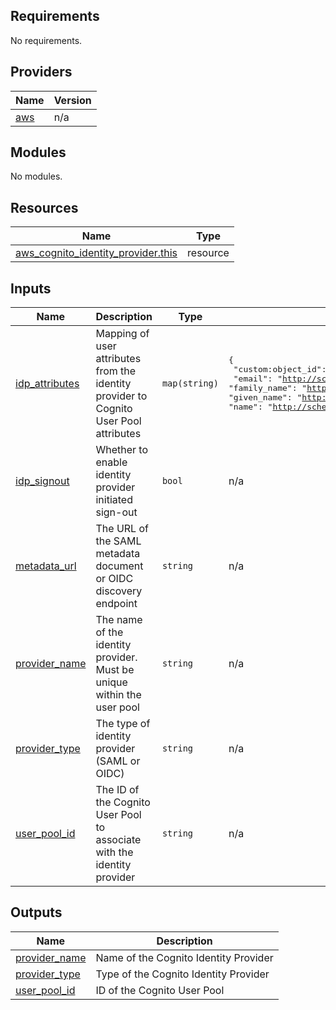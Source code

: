 ## Requirements

No requirements.

## Providers

| Name | Version |
|------|---------|
| <a name="provider_aws"></a> [aws](#provider\_aws) | n/a |

## Modules

No modules.

## Resources

| Name | Type |
|------|------|
| [aws_cognito_identity_provider.this](https://registry.terraform.io/providers/hashicorp/aws/latest/docs/resources/cognito_identity_provider) | resource |

## Inputs

| Name | Description | Type | Default | Required |
|------|-------------|------|---------|:--------:|
| <a name="input_idp_attributes"></a> [idp\_attributes](#input\_idp\_attributes) | Mapping of user attributes from the identity provider to Cognito User Pool attributes | `map(string)` | <pre>{<br/>  "custom:object_id": "objectid",<br/>  "email": "http://schemas.xmlsoap.org/ws/2005/05/identity/claims/emailaddress",<br/>  "family_name": "http://schemas.xmlsoap.org/ws/2005/05/identity/claims/surname",<br/>  "given_name": "http://schemas.xmlsoap.org/ws/2005/05/identity/claims/givenname",<br/>  "name": "http://schemas.xmlsoap.org/ws/2005/05/identity/claims/name"<br/>}</pre> | no |
| <a name="input_idp_signout"></a> [idp\_signout](#input\_idp\_signout) | Whether to enable identity provider initiated sign-out | `bool` | n/a | yes |
| <a name="input_metadata_url"></a> [metadata\_url](#input\_metadata\_url) | The URL of the SAML metadata document or OIDC discovery endpoint | `string` | n/a | yes |
| <a name="input_provider_name"></a> [provider\_name](#input\_provider\_name) | The name of the identity provider. Must be unique within the user pool | `string` | n/a | yes |
| <a name="input_provider_type"></a> [provider\_type](#input\_provider\_type) | The type of identity provider (SAML or OIDC) | `string` | n/a | yes |
| <a name="input_user_pool_id"></a> [user\_pool\_id](#input\_user\_pool\_id) | The ID of the Cognito User Pool to associate with the identity provider | `string` | n/a | yes |

## Outputs

| Name | Description |
|------|-------------|
| <a name="output_provider_name"></a> [provider\_name](#output\_provider\_name) | Name of the Cognito Identity Provider |
| <a name="output_provider_type"></a> [provider\_type](#output\_provider\_type) | Type of the Cognito Identity Provider |
| <a name="output_user_pool_id"></a> [user\_pool\_id](#output\_user\_pool\_id) | ID of the Cognito User Pool |
